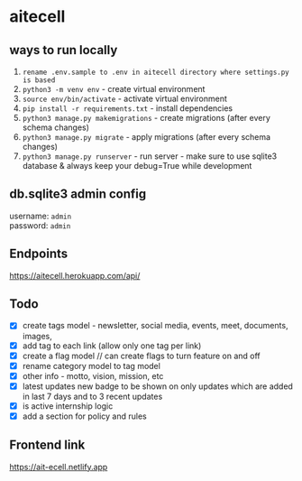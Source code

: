 # aitecell

## ways to run locally
1. `rename .env.sample to .env in aitecell directory where settings.py is based`
2. `python3 -m venv env` - create virtual environment
3. `source env/bin/activate` - activate virtual environment
4. `pip install -r requirements.txt` - install dependencies
5. `python3 manage.py makemigrations` - create migrations (after every schema changes)
6. `python3 manage.py migrate` - apply migrations (after every schema changes)
7. `python3 manage.py runserver` - run server - make sure to use sqlite3 database & always keep your debug=True while development


## db.sqlite3 admin config
username: `admin`  
password: `admin`

## Endpoints
https://aitecell.herokuapp.com/api/

## Todo
- [x] create tags model - newsletter, social media, events, meet, documents, images, 
- [x] add tag to each link (allow only one tag per link)
- [X] create a flag model // can create flags to turn feature on and off
- [X] rename category model to tag model
- [X] other info - motto, vision, mission, etc
- [X] latest updates new badge to be shown on only updates which are added in last 7 days and to 3 recent updates
- [X] is active internship logic
- [X] add a section for policy and rules

## Frontend link
https://ait-ecell.netlify.app
